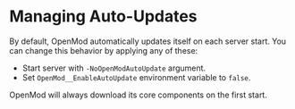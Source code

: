 # Managing Auto-Updates
By default, OpenMod automatically updates itself on each server start. You can change this behavior by applying any of these:

- Start server with `-NoOpenModAutoUpdate` argument.
- Set `OpenMod__EnableAutoUpdate` environment variable to `false`.

OpenMod will always download its core components on the first start.